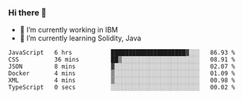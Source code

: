### Hi there 👋

<!--
**mathcodeman/mathcodeman** is a ✨ _special_ ✨ repository because its `README.md` (this file) appears on your GitHub profile.

Here are some ideas to get you started:

- 🔭 I’m currently working on ...
- 🌱 I’m currently learning ...
- 👯 I’m looking to collaborate on ...
- 🤔 I’m looking for help with ...
- 💬 Ask me about ...
- 📫 How to reach me: ...
- 😄 Pronouns: ...
- ⚡ Fun fact: ...
-->

- 🔭 I’m currently working in IBM
- 🌱 I’m currently learning Solidity, Java

<!--START_SECTION:waka-->

```text
JavaScript   6 hrs           █████████████████████▓░░░   86.93 %
CSS          36 mins         ██▒░░░░░░░░░░░░░░░░░░░░░░   08.91 %
JSON         8 mins          ▓░░░░░░░░░░░░░░░░░░░░░░░░   02.07 %
Docker       4 mins          ▒░░░░░░░░░░░░░░░░░░░░░░░░   01.09 %
XML          4 mins          ▒░░░░░░░░░░░░░░░░░░░░░░░░   00.98 %
TypeScript   0 secs          ░░░░░░░░░░░░░░░░░░░░░░░░░   00.02 %
```

<!--END_SECTION:waka-->
